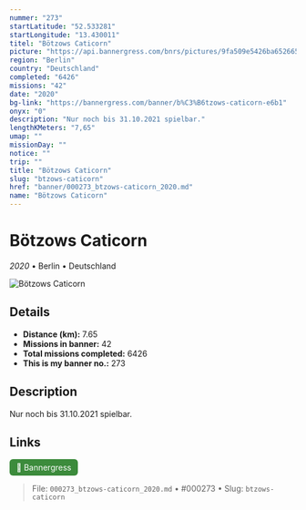 ```yaml
---
nummer: "273"
startLatitude: "52.533281"
startLongitude: "13.430011"
titel: "Bötzows Caticorn"
picture: "https://api.bannergress.com/bnrs/pictures/9fa509e5426ba652665d5010c1df41e3"
region: "Berlin"
country: "Deutschland"
completed: "6426"
missions: "42"
date: "2020"
bg-link: "https://bannergress.com/banner/b%C3%B6tzows-caticorn-e6b1"
onyx: "0"
description: "Nur noch bis 31.10.2021 spielbar."
lengthKMeters: "7,65"
umap: ""
missionDay: ""
notice: ""
trip: ""
title: "Bötzows Caticorn"
slug: "btzows-caticorn"
href: "banner/000273_btzows-caticorn_2020.md"
name: "Bötzows Caticorn"
---
```

# Bötzows Caticorn

*2020* • Berlin • Deutschland

![Bötzows Caticorn](https://api.bannergress.com/bnrs/pictures/9fa509e5426ba652665d5010c1df41e3)



## Details
- **Distance (km):** 7.65
- **Missions in banner:** 42
- **Total missions completed:** 6426
- **This is my banner no.:** 273



## Description
Nur noch bis 31.10.2021 spielbar.



## Links
<a href="https://bannergress.com/banner/b%C3%B6tzows-caticorn-e6b1" target="_blank" style="display:inline-block;margin-right:8px;padding:6px 12px;background:#3c8b3c;color:#fff;text-decoration:none;border-radius:6px;">🔗 Bannergress</a>



> File: `000273_btzows-caticorn_2020.md`
> • #000273
> • Slug: `btzows-caticorn`
